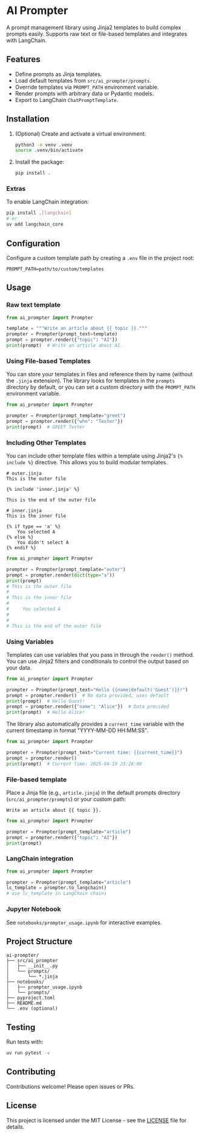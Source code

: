 # AI Prompter

A prompt management library using Jinja2 templates to build complex prompts easily. Supports raw text or file-based templates and integrates with LangChain.

## Features

- Define prompts as Jinja templates.
- Load default templates from `src/ai_prompter/prompts`.
- Override templates via `PROMPT_PATH` environment variable.
- Render prompts with arbitrary data or Pydantic models.
- Export to LangChain `ChatPromptTemplate`.

## Installation

1. (Optional) Create and activate a virtual environment:
   ```bash
   python3 -m venv .venv
   source .venv/bin/activate
   ```
2. Install the package:
   ```bash
   pip install .
   ```
### Extras

To enable LangChain integration:

```bash
pip install .[langchain]
# or
uv add langchain_core
```

## Configuration

Configure a custom template path by creating a `.env` file in the project root:

```dotenv
PROMPT_PATH=path/to/custom/templates
```

## Usage

### Raw text template

```python
from ai_prompter import Prompter

template = """Write an article about {{ topic }}."""
prompter = Prompter(prompt_text=template)
prompt = prompter.render({"topic": "AI"})
print(prompt)  # Write an article about AI.
```

### Using File-based Templates

You can store your templates in files and reference them by name (without the `.jinja` extension). The library looks for templates in the `prompts` directory by default, or you can set a custom directory with the `PROMPT_PATH` environment variable.

```python
from ai_prompter import Prompter

prompter = Prompter(prompt_template="greet")
prompt = prompter.render({"who": "Tester"})
print(prompt)  # GREET Tester
```

### Including Other Templates

You can include other template files within a template using Jinja2's `{% include %}` directive. This allows you to build modular templates.

```jinja
# outer.jinja
This is the outer file

{% include 'inner.jinja' %}

This is the end of the outer file
```

```jinja
# inner.jinja
This is the inner file

{% if type == 'a' %}
    You selected A
{% else %}
    You didn't select A
{% endif %}
```

```python
from ai_prompter import Prompter

prompter = Prompter(prompt_template="outer")
prompt = prompter.render(dict(type="a"))
print(prompt)
# This is the outer file
# 
# This is the inner file
# 
#     You selected A
# 
# 
# This is the end of the outer file
```

### Using Variables

Templates can use variables that you pass in through the `render()` method. You can use Jinja2 filters and conditionals to control the output based on your data.

```python
from ai_prompter import Prompter

prompter = Prompter(prompt_text="Hello {{name|default('Guest')}}!")
prompt = prompter.render()  # No data provided, uses default
print(prompt)  # Hello Guest!
prompt = prompter.render({"name": "Alice"})  # Data provided
print(prompt)  # Hello Alice!
```

The library also automatically provides a `current_time` variable with the current timestamp in format "YYYY-MM-DD HH:MM:SS".

```python
from ai_prompter import Prompter

prompter = Prompter(prompt_text="Current time: {{current_time}}")
prompt = prompter.render()
print(prompt)  # Current time: 2025-04-19 23:28:00
```

### File-based template

Place a Jinja file (e.g., `article.jinja`) in the default prompts directory (`src/ai_prompter/prompts`) or your custom path:

```jinja
Write an article about {{ topic }}.
```

```python
from ai_prompter import Prompter

prompter = Prompter(prompt_template="article")
prompt = prompter.render({"topic": "AI"})
print(prompt)
```

### LangChain integration

```python
from ai_prompter import Prompter

prompter = Prompter(prompt_template="article")
lc_template = prompter.to_langchain()
# use lc_template in LangChain chains
```

### Jupyter Notebook

See `notebooks/prompter_usage.ipynb` for interactive examples.

## Project Structure

```
ai-prompter/
├── src/ai_prompter
│   ├── __init__.py
│   └── prompts/
│       └── *.jinja
├── notebooks/
│   ├── prompter_usage.ipynb
│   └── prompts/
├── pyproject.toml
├── README.md
└── .env (optional)
```

## Testing

Run tests with:

```bash
uv run pytest -v
```

## Contributing

Contributions welcome! Please open issues or PRs.

## License

This project is licensed under the MIT License - see the [LICENSE](LICENSE) file for details.